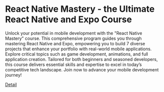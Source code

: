 # React Native Mastery - the Ultimate React Native and Expo Course

Unlock your potential in mobile development with the "React Native Mastery" course. This comprehensive program guides you through mastering React Native and Expo, empowering you to build 7 diverse projects that enhance your portfolio with real-world mobile applications. Explore critical topics such as game development, animations, and full application creation. Tailored for both beginners and seasoned developers, this course delivers essential skills and expertise to excel in today’s competitive tech landscape. Join now to advance your mobile development journey! 

[Detail](https://eduitfree.com/course/react-native-mastery-the-ultimate-react-native-and-expo-course)
